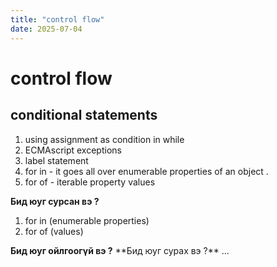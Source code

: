 ```yaml
---
title: "control flow"
date: 2025-07-04
---
```


# control flow

## conditional statements

1. using assignment as condition in while
2. ECMAscript exceptions
3. label statement
4. for in - it goes all over enumerable properties of an object .
5. for of - iterable property values

**Бид юуг сурсан вэ ?**

1. for in (enumerable properties)
2. for of (values)

**Бид юуг ойлгоогүй вэ ?**
\*\*Бид юуг сурах вэ ?\*\*
...
